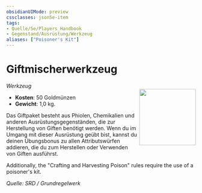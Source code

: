 ```yaml
---
obsidianUIMode: preview
cssclasses: json5e-item
tags:
- Quelle/5e/Players_Handbook
- Gegenstand/Ausrüstung/Werkzeug
aliases: ["Poisoner's Kit"]
---
```

# Giftmischerwerkzeug
*Werkzeug*  
<img src="Symbolik/Gegenstände.webp" align="right" width="150">

- **Kosten**: 50 Goldmünzen
- **Gewicht**: 1,0 kg.

Das Giftpaket besteht aus Phiolen, Chemikalien und anderen Ausrüstungsgegenständen, die zur Herstellung von Giften benötigt werden. Wenn du im Umgang mit dieser Ausrüstung geübt bist, kannst du deinen Übungsbonus zu allen Attributswürfen addieren, die du zum Herstellen oder Verwenden von Giften ausführst.

Additionally, the "Crafting and Harvesting Poison" rules require the use of a poisoner's kit.

*Quelle: SRD / Grundregelwerk*